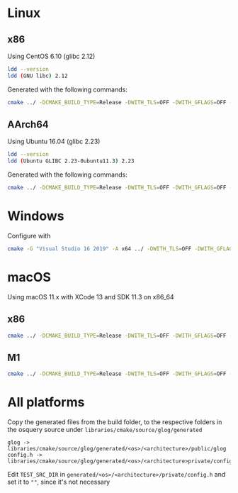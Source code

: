 # Linux

## x86

Using CentOS 6.10 (glibc 2.12)

```sh
ldd --version
ldd (GNU libc) 2.12
```

Generated with the following commands:

```sh
cmake ../ -DCMAKE_BUILD_TYPE=Release -DWITH_TLS=OFF -DWITH_GFLAGS=OFF -DWITH_THREADS=ON -DHAVE_LIB_GFLAGS=ON -DBUILD_TESTING=OFF -DBUILD_SHARED_LIBS=OFF -DWITH_CUSTOM_PREFIX=ON -DCMAKE_SYSROOT=/usr/local/osquery-toolchain -DCMAKE_CXX_COMPILER=/usr/local/osquery-toolchain/usr/bin/clang++ -DCMAKE_C_COMPILER=/usr/local/osquery-toolchain/usr/bin/clang -DCMAKE_C_FLAGS="-pthread" -DCMAKE_CXX_FLAGS="-pthread"
```

## AArch64

Using Ubuntu 16.04 (glibc 2.23)

```sh
ldd --version
ldd (Ubuntu GLIBC 2.23-0ubuntu11.3) 2.23
```

Generated with the following commands:

```sh
cmake ../ -DCMAKE_BUILD_TYPE=Release -DWITH_TLS=OFF -DWITH_GFLAGS=OFF -DWITH_THREADS=ON -DHAVE_LIB_GFLAGS=ON -DBUILD_TESTING=OFF -DBUILD_SHARED_LIBS=OFF -DWITH_CUSTOM_PREFIX=ON -DCMAKE_SYSROOT=/usr/local/osquery-toolchain -DCMAKE_CXX_COMPILER=/usr/local/osquery-toolchain/usr/bin/clang++ -DCMAKE_C_COMPILER=/usr/local/osquery-toolchain/usr/bin/clang -DCMAKE_C_FLAGS="-pthread" -DCMAKE_CXX_FLAGS="-pthread"
```

# Windows

Configure with

```sh
cmake -G "Visual Studio 16 2019" -A x64 ../ -DWITH_TLS=OFF -DWITH_GFLAGS=OFF -DWITH_THREADS=ON -DHAVE_LIB_GFLAGS=ON -DBUILD_TESTING=OFF -DBUILD_SHARED_LIBS=OFF -DWITH_CUSTOM_PREFIX=ON
```


# macOS

Using macOS 11.x with XCode 13 and SDK 11.3 on x86_64

## x86

```sh
cmake ../ -DCMAKE_BUILD_TYPE=Release -DWITH_TLS=OFF -DWITH_GFLAGS=OFF -DWITH_THREADS=ON -DHAVE_LIB_GFLAGS=ON -DBUILD_TESTING=OFF -DBUILD_SHARED_LIBS=OFF -DWITH_CUSTOM_PREFIX=ON -DCMAKE_OSX_DEPLOYMENT_TARGET=10.12
```
## M1

```sh
cmake ../ -DCMAKE_BUILD_TYPE=Release -DWITH_TLS=OFF -DWITH_GFLAGS=OFF -DWITH_THREADS=ON -DHAVE_LIB_GFLAGS=ON -DCMAKE_OSX_ARCHITECTURES=arm64 -DBUILD_TESTING=OFF -DBUILD_SHARED_LIBS=OFF -DWITH_CUSTOM_PREFIX=ON -DCMAKE_OSX_DEPLOYMENT_TARGET=10.15
```

# All platforms

Copy the generated files from the build folder, to the respective folders in the osquery source under `libraries/cmake/source/glog/generated`

```
glog -> libraries/cmake/source/glog/generated/<os>/<architecture>/public/glog
config.h -> libraries/cmake/source/glog/generated/<os>/<architecture>private/config.h
```

Edit `TEST_SRC_DIR` in `generated/<os>/<architecture>/private/config.h` and set it to `""`, since it's not necessary
